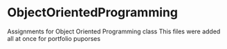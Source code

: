 # ObjectOrientedProgramming
Assignments for Object Oriented Programming class
This files were added all at once for portfolio puporses
